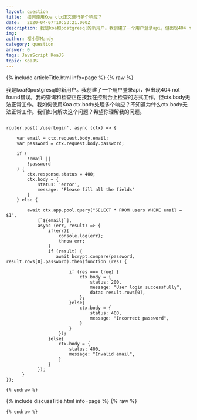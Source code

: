 ```yaml
---
layout: question
title:  如何使用Koa ctx正文进行多个响应？
date:   2020-04-07T10:53:21.000Z
description: 我是koa和postgresql的新用户。我创建了一个用户登录api，但出现404 not found错误。我的查询和检查正在按我在控制台上检查的方式工作...
img: 
author: 樱小胖Mandy
category: question
answer: 0
tags: JavaScript KoaJS
topic: KoaJS
---
```

<div class="article-root">
  <div class="article">
    {% include articleTitle.html info=page %}
    {% raw %}
    <div class="article-content"><p><font style="vertical-align: inherit;"><font style="vertical-align: inherit;">我是koa和postgresql的新用户。</font><font style="vertical-align: inherit;">我创建了一个用户登录api，但出现404 not found错误。</font><font style="vertical-align: inherit;">我的查询和检查正在按我在控制台上检查的方式工作，但ctx.body无法正常工作。</font><font style="vertical-align: inherit;">我如何使用Koa ctx.body处理多个响应？</font><font style="vertical-align: inherit;">不知道为什么ctx.body无法正常工作。</font><font style="vertical-align: inherit;">我们如何解决这个问题？</font><font style="vertical-align: inherit;">希望你理解我的问题。</font></font></p>

<pre><code><font></font>
router.post('/userLogin', async (ctx) =&gt; {<font></font>
<font></font>
    var email = ctx.request.body.email;<font></font>
    var password = ctx.request.body.password;<font></font>
<font></font>
    if (<font></font>
        !email ||<font></font>
        !password<font></font>
    ) {<font></font>
        ctx.response.status = 400;<font></font>
        ctx.body = {<font></font>
            status: 'error',<font></font>
            message: 'Please fill all the fields'<font></font>
        }<font></font>
    } else {<font></font>
<font></font>
        await ctx.app.pool.query("SELECT * FROM users WHERE email = $1",<font></font>
            [`${email}`],<font></font>
            async (err, result) =&gt; {<font></font>
                if(err){<font></font>
                    console.log(err);<font></font>
                    throw err;<font></font>
                }<font></font>
                if (result) {<font></font>
                   await bcrypt.compare(password, result.rows[0].password).then(function (res) {<font></font>
<font></font>
                        if (res === true) {<font></font>
                            ctx.body = {<font></font>
                                status: 200,<font></font>
                                message: "User login successfully",<font></font>
                                data: result.rows[0],<font></font>
                            };<font></font>
                        }else{<font></font>
                            ctx.body = {<font></font>
                                status: 400,<font></font>
                                message: "Incorrect password",<font></font>
                            }<font></font>
                        }<font></font>
                    });<font></font>
                }else{<font></font>
                    ctx.body = {<font></font>
                        status: 400,<font></font>
                        message: "Invalid email",<font></font>
                    }<font></font>
                }<font></font>
            });<font></font>
      }<font></font>
});<font></font>
</code></pre></div>
    {% endraw %}
  </div>

  <div class="discuss-wrapper">
    {% include discussTitle.html info=page %}
    {% raw %}
    
    {% endraw %}
  </div>
<div>

